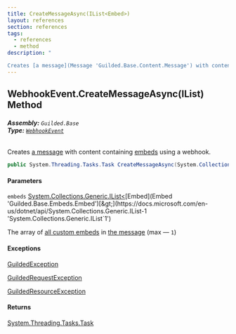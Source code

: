 ```yaml
---
title: CreateMessageAsync(IList<Embed>)
layout: references
section: references
tags:
  - references
  - method
description: "

Creates [a message](Message 'Guilded.Base.Content.Message') with content containing [embeds](WebhookEvent.CreateMessageAsync(IList_Embed_)#Guilded.Base.Events.WebhookEvent.CreateMessageAsync(System.Collections.Generic.IList_Guilded.Base.Embeds.Embed_).embeds 'Guilded.Base.Events.WebhookEvent.CreateMessageAsync(System.Collections.Generic.IList<Guilded.Base.Embeds.Embed>).embeds') using a webhook."
---
```


## WebhookEvent.CreateMessageAsync(IList<Embed>) Method
###### **Assembly:** `Guilded.Base`<br/>**Type:** [`WebhookEvent`](WebhookEvent 'Guilded.Base.Events.WebhookEvent')

Creates [a message](Message 'Guilded.Base.Content.Message') with content containing [embeds](WebhookEvent.CreateMessageAsync(IList_Embed_)#Guilded.Base.Events.WebhookEvent.CreateMessageAsync(System.Collections.Generic.IList_Guilded.Base.Embeds.Embed_).embeds 'Guilded.Base.Events.WebhookEvent.CreateMessageAsync(System.Collections.Generic.IList<Guilded.Base.Embeds.Embed>).embeds') using a webhook.

```csharp
public System.Threading.Tasks.Task CreateMessageAsync(System.Collections.Generic.IList<Guilded.Base.Embeds.Embed> embeds);
```
#### Parameters

<a name='Guilded.Base.Events.WebhookEvent.CreateMessageAsync(System.Collections.Generic.IList_Guilded.Base.Embeds.Embed_).embeds'></a>

`embeds` [System.Collections.Generic.IList&lt;](https://docs.microsoft.com/en-us/dotnet/api/System.Collections.Generic.IList-1 'System.Collections.Generic.IList`1')[Embed](Embed 'Guilded.Base.Embeds.Embed')[&gt;](https://docs.microsoft.com/en-us/dotnet/api/System.Collections.Generic.IList-1 'System.Collections.Generic.IList`1')

The array of [all custom embeds](Embed 'Guilded.Base.Embeds.Embed') in [the message](Message 'Guilded.Base.Content.Message') (max — `1`)

#### Exceptions

[GuildedException](GuildedException 'Guilded.Base.GuildedException')

[GuildedRequestException](GuildedRequestException 'Guilded.Base.GuildedRequestException')

[GuildedResourceException](GuildedResourceException 'Guilded.Base.GuildedResourceException')

#### Returns
[System.Threading.Tasks.Task](https://docs.microsoft.com/en-us/dotnet/api/System.Threading.Tasks.Task 'System.Threading.Tasks.Task')